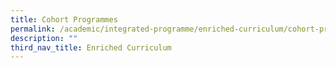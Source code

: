 ```yaml
---
title: Cohort Programmes
permalink: /academic/integrated-programme/enriched-curriculum/cohort-programmes/
description: ""
third_nav_title: Enriched Curriculum
---
```

